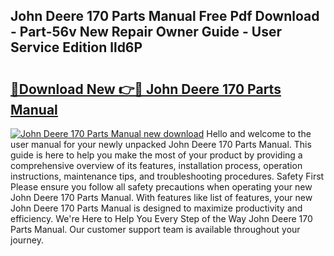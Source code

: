 ## John Deere 170 Parts Manual Free Pdf Download - Part-56v New Repair Owner Guide - User Service Edition lld6P

# <h2><a href="http://bc94618.oget.top/?id=John+Deere+170+Parts+Manual">🔗Download New 👉🔴 John Deere 170 Parts Manual</a></h2>

[![John Deere 170 Parts Manual new download](https://i.imgur.com/5g1atiW.png)](http://bc94618.oget.top/?id=John+Deere+170+Parts+Manual)
Hello and welcome to the user manual for your newly unpacked John Deere 170 Parts Manual. This guide is here to help you make the most of your product by providing a comprehensive overview of its features, installation process, operation instructions, maintenance tips, and troubleshooting procedures. Safety First Please ensure you follow all safety precautions when operating your new John Deere 170 Parts Manual. With features like list of features, your new John Deere 170 Parts Manual is designed to maximize productivity and efficiency. We're Here to Help You Every Step of the Way John Deere 170 Parts Manual. Our customer support team is available throughout your journey.
